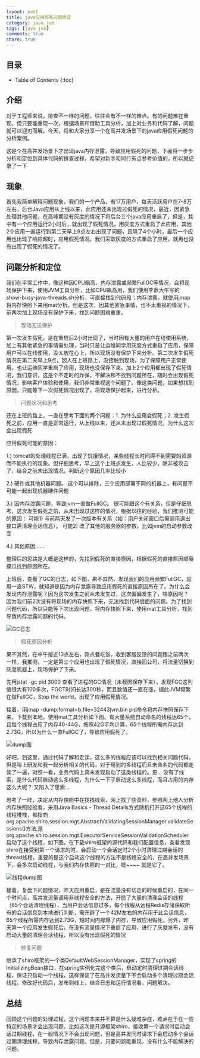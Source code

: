 ```yaml
---
layout: post
title: java应用假死问题排查
category: java jvm
tags: [java jvm]
comments: true
share: true
---
```

## 目录 ##

* Table of Contents
{:toc}

## 介绍 ##
对于工程师来说，排查不一样的问题，往往会有不一样的难点。有的问题难在重现，但只要能重现一次，根据场景和借助工具分析，加上对业务和代码了解，问题就可以迎刃而解。今天，将和大家分享一个在高并发场景下的java应用假死问题的分析案例。

这是个在高并发场景下才出现java内存泄露，导致应用假死的问题，下面将一步步分析和定位到具体代码的排查过程，希望对新手和同行有点参考价值的，所以就记录了一下

## 现象 ##

首先我简单解释问题现象，我们的一个产品，有17万用户，每天活跃用户在7-8万左右。后台Java应用从上线以来，此应用还未出现过假死的情况，最近，因紧急处理其他问题，在高峰期没有灰度的情况下将后台三个java应用重启了，但是，其中有一个应用运行2小时后，就出现了假死情况，用灰度方式重启了此应用，其他2个应用一直运行到第二天早上9点左右出现了问题，且隔了4个小时，最后一个应用也出现了响应超时，应用假死情况。我们采取灰度的方式重启了应用，就再也没有出现了假死的情况了。

## 问题分析和定位 ##

我们在平常工作中，像这种因CPU飙高、内存泄露或频繁FullGC等情况，会将现场保护下来，使用JVM工具分析，比如CPU飙高用，我们使用李鼎大牛写的show-busy-java-threads.sh分析，可直接找到代码段；内存泄露，就使用jmap将内存快照下来用mat分析。但是这次，因其他紧急事情，也不太重视的情况下，前两次加上现场没有保护下来，找到问题困难重重。

> 现场无法保护

第一次发生假死，是在重启后2小时出现了，当时因有大量的用户在线使用系统，加上有其他紧急的事情需处理，当时只是让运维同学用灰度方式重启了应用，保障用户可以在线使用，没太放在心上，所以现场没有保护下来分析。第二次发生假死情况在第二天早上9点，因人在上班路上，没接触到现场，为了保障用户正常使用，也让运维同学重启了应用，现场也没保存下来。加上2个应用都出现了假死情况，我们意识，这是个不定时的炸弹，不解决和不找到问题所在，随时会出现假死情况，影响客户体验和使用，我们非常重视这个问题了。像这类问题，如果想找到原因，只能等下一次假死情况出现了，将现场保护起来，进行分析。

> 问题状况和思考

还在上班的路上，一直在思考下面的两个问题：1. 为什么应用会假死；2. 发生假死之前，应用一直是正常运行，从上线以来，还从未出现过假死情况，为什么这次会出现假死

应用假死可能的原因：

 1.) tomcat的处理线程已满，出现了饥饿情况，某些线程长时间得不到需要的资源而不能执行的现象。但仔细思考，早上这个上班点发生，人比较少，除非被攻击了，结合之前未出现情况，判断这个原因几率比较小
 
 2.) 硬件或其他机器问题。 这个可以排除，三个应用部署不同的机器上，有问题不可能一起出现机器硬件问题
 
 3.) 因内存泄露问题，导致jvm一直做FullGC。 很可能跟这个有关系，但是仔细思考，这次发生假死之前，从未出现过这样的情况，根据以往的经验，我们推测可能的原因： 可能1) 与前两天发了一次版本有关系（如：用户关闭窗口后需调用退出接口需清理会话信息）。 可能2) 改了其他的服务器的参数，比如jvm的启动参数改变
 
 4.) 其他原因......
 
整理后的思路是大概是这样的，先找到假死的直接原因，根据假死的直接原因顺藤摸瓜找到原因所在。

上班后，查看了GC的日志，如下图，果不其然，发现我们的应用频繁FullGC，应用一直STW，就知道是因为内存泄露导致应用假死的直接原因所在了。为什么会发现内存泄露呢？因为这次发生之前从未发生过，这次偏偏发生了，啥原因呢？ 因为我们前2次没有将现场的内存快照下来，无法找到代码层面的问题。为了找到问题代码，所以只能等下次出现问题，将内存快照下来，使用mat工具分析，找到导致内存泄露问题的代码。

![GC日志](http://motang.github.io/images/20180531-1.png)

> 假死原因分析

果不其然，在中午接近13点左右，刚点餐吃饭，收到客服反馈的问题跟之前两次一样，我推测，一定是第三个应用也出现了假死情况，直接回公司，将流量切换到灰度机器上，现场保护了下来。

先用jstat -gc pid 3000 查看了进程的GC情况（未截图保存下来），发现FGC这列值很大有100多次，FGCT时间长达300秒，而且数值还一直在涨，据此JVM频繁在做FullGC，Stop the world，出现了应用假死情况。

接着，用jmap -dump:format=b,file=32443jvm.bin pid命令将内存快照保存下来，下载到本地，使用mat工具分析如下图。有大量系统自动命名的线程达65个，且每个线程占用了内存40-44G，按照42G平均计算，65个线程所需内存达到2.73G，所以为什么一直FullGC了，导致应用假死了。 

![dump图](http://motang.github.io/images/20180531-2.jpg)

好吧，到这里，通过代码了解和走读，这么多的线程应该可以找到相关问题代码，但是叫上研发和我一起分析相关的代码，对于用到的多线程而且未命名的代码都走读了一遍，对照一看，业务代码上真未发现启动了这类线程的。恩... 没有了线索，是什么代码启动这么多线程，为什么一下子启动这么多线程，而且占用的内存这么大呢？ 又陷入了思索... 

思考了一阵，决定从内存快照中在找找线索，网上找了些资料，参照网上他人分析内存快照经验看，采用Java Basics - Thread Details方式随机打开这65个线程的线程堆栈，都指向org.apache.shiro.session.mgt.AbstractValidatingSessionManager.validateSessions()方法,是org.apache.shiro.session.mgt.ExecutorServiceSessionValidationScheduler启动了这个线程，如下图。在下载shiro框架的源代码和我们配置信息，查看发现shiro在接受到第一个请求的时，会启动一个会话定时2个小时清理过期会话的thread线程，重要的是这个启动这个线程的方法不是线程安全的，在高并发场景下，会多次启动线程，与我们内存快照的一对比，嗯~~~~ 就是它了。

![线程dump图](http://motang.github.io/images/20180531-3.png)

接着，复盘下问题情况，昨天应用重启，是在流量没有切走的时候重启的，在同一个时间点，高并发流量调用非线程安全的方法，开启了大量的清理会话的线程（65个会话清理线程），当用户会话信息过多，每个线程从远程Redis存储获取所有的会话信息到本地进行判断，需开辟了一个42M左右的内存用于此会话信息，65个线程所需内存达到2.73G，短时间内撑爆了内存，导致应用假死。另外，昨天第一个应用发生假死后，在没有流量情况下重启了应用，进行了灰度发布，没有启动大量的清理会话线程，所以没有出现假死的情况

> 修复问题

继承了shiro框架的一个类DefaultWebSessionManager，实现了spring的InitializingBean接口，在spring实例化完这个类后，启动定时清理过期会话线程，保证只启动一个线程，这样保证了在高并发流量下不会启动多个清理过期会话线程。修改好代码后，发布到线上，结合日志和运行情况看，问题解决。

## 总结 ##

回顾这个问题的处理过程，这个问题本来并不算是什么疑难杂症，难点在于在一些特定的场景才会出现问题，比如这次是开源框架shiro，接收第一个请求时启动会话过期线程，在一般情况下不会出现问题，但是高并发同时请求下会启动多个会话过期清理线程，导致内存泄露问题。但是，只要问题能重现，没有什么不能解决的问题。

